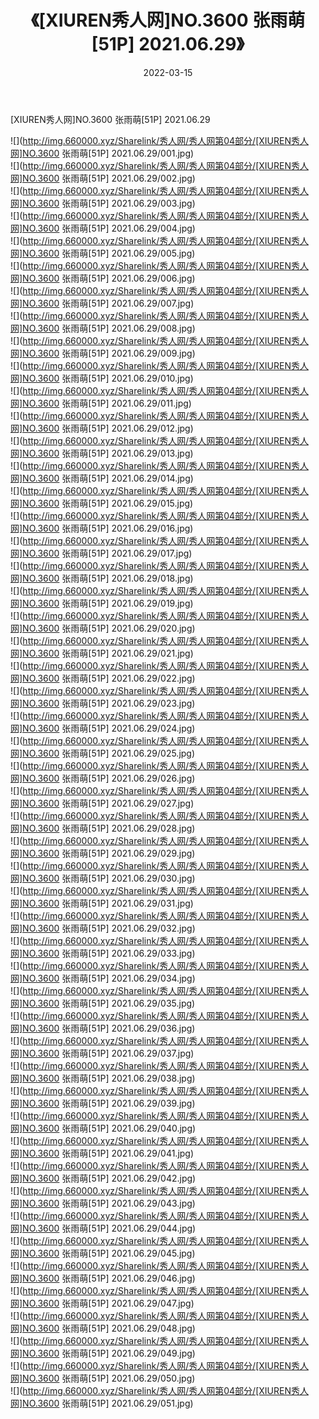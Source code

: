 ﻿---
layout: post
title:  《[XIUREN秀人网]NO.3600 张雨萌[51P] 2021.06.29》
date:   2022-03-15
img: http://img.660000.xyz/Sharelink/秀人网/秀人网第04部分/[XIUREN秀人网]NO.3600 张雨萌[51P] 2021.06.29/000.jpg
categories: [美女, 清纯, 唯美]
---

[XIUREN秀人网]NO.3600 张雨萌[51P] 2021.06.29

 ![](http://img.660000.xyz/Sharelink/秀人网/秀人网第04部分/[XIUREN秀人网]NO.3600 张雨萌[51P] 2021.06.29/001.jpg) <br>![](http://img.660000.xyz/Sharelink/秀人网/秀人网第04部分/[XIUREN秀人网]NO.3600 张雨萌[51P] 2021.06.29/002.jpg) <br>![](http://img.660000.xyz/Sharelink/秀人网/秀人网第04部分/[XIUREN秀人网]NO.3600 张雨萌[51P] 2021.06.29/003.jpg) <br>![](http://img.660000.xyz/Sharelink/秀人网/秀人网第04部分/[XIUREN秀人网]NO.3600 张雨萌[51P] 2021.06.29/004.jpg) <br>![](http://img.660000.xyz/Sharelink/秀人网/秀人网第04部分/[XIUREN秀人网]NO.3600 张雨萌[51P] 2021.06.29/005.jpg) <br>![](http://img.660000.xyz/Sharelink/秀人网/秀人网第04部分/[XIUREN秀人网]NO.3600 张雨萌[51P] 2021.06.29/006.jpg) <br>![](http://img.660000.xyz/Sharelink/秀人网/秀人网第04部分/[XIUREN秀人网]NO.3600 张雨萌[51P] 2021.06.29/007.jpg) <br>![](http://img.660000.xyz/Sharelink/秀人网/秀人网第04部分/[XIUREN秀人网]NO.3600 张雨萌[51P] 2021.06.29/008.jpg) <br>![](http://img.660000.xyz/Sharelink/秀人网/秀人网第04部分/[XIUREN秀人网]NO.3600 张雨萌[51P] 2021.06.29/009.jpg) <br>![](http://img.660000.xyz/Sharelink/秀人网/秀人网第04部分/[XIUREN秀人网]NO.3600 张雨萌[51P] 2021.06.29/010.jpg) <br>![](http://img.660000.xyz/Sharelink/秀人网/秀人网第04部分/[XIUREN秀人网]NO.3600 张雨萌[51P] 2021.06.29/011.jpg) <br>![](http://img.660000.xyz/Sharelink/秀人网/秀人网第04部分/[XIUREN秀人网]NO.3600 张雨萌[51P] 2021.06.29/012.jpg) <br>![](http://img.660000.xyz/Sharelink/秀人网/秀人网第04部分/[XIUREN秀人网]NO.3600 张雨萌[51P] 2021.06.29/013.jpg) <br>![](http://img.660000.xyz/Sharelink/秀人网/秀人网第04部分/[XIUREN秀人网]NO.3600 张雨萌[51P] 2021.06.29/014.jpg) <br>![](http://img.660000.xyz/Sharelink/秀人网/秀人网第04部分/[XIUREN秀人网]NO.3600 张雨萌[51P] 2021.06.29/015.jpg) <br>![](http://img.660000.xyz/Sharelink/秀人网/秀人网第04部分/[XIUREN秀人网]NO.3600 张雨萌[51P] 2021.06.29/016.jpg) <br>![](http://img.660000.xyz/Sharelink/秀人网/秀人网第04部分/[XIUREN秀人网]NO.3600 张雨萌[51P] 2021.06.29/017.jpg) <br>![](http://img.660000.xyz/Sharelink/秀人网/秀人网第04部分/[XIUREN秀人网]NO.3600 张雨萌[51P] 2021.06.29/018.jpg) <br>![](http://img.660000.xyz/Sharelink/秀人网/秀人网第04部分/[XIUREN秀人网]NO.3600 张雨萌[51P] 2021.06.29/019.jpg) <br>![](http://img.660000.xyz/Sharelink/秀人网/秀人网第04部分/[XIUREN秀人网]NO.3600 张雨萌[51P] 2021.06.29/020.jpg) <br>![](http://img.660000.xyz/Sharelink/秀人网/秀人网第04部分/[XIUREN秀人网]NO.3600 张雨萌[51P] 2021.06.29/021.jpg) <br>![](http://img.660000.xyz/Sharelink/秀人网/秀人网第04部分/[XIUREN秀人网]NO.3600 张雨萌[51P] 2021.06.29/022.jpg) <br>![](http://img.660000.xyz/Sharelink/秀人网/秀人网第04部分/[XIUREN秀人网]NO.3600 张雨萌[51P] 2021.06.29/023.jpg) <br>![](http://img.660000.xyz/Sharelink/秀人网/秀人网第04部分/[XIUREN秀人网]NO.3600 张雨萌[51P] 2021.06.29/024.jpg) <br>![](http://img.660000.xyz/Sharelink/秀人网/秀人网第04部分/[XIUREN秀人网]NO.3600 张雨萌[51P] 2021.06.29/025.jpg) <br>![](http://img.660000.xyz/Sharelink/秀人网/秀人网第04部分/[XIUREN秀人网]NO.3600 张雨萌[51P] 2021.06.29/026.jpg) <br>![](http://img.660000.xyz/Sharelink/秀人网/秀人网第04部分/[XIUREN秀人网]NO.3600 张雨萌[51P] 2021.06.29/027.jpg) <br>![](http://img.660000.xyz/Sharelink/秀人网/秀人网第04部分/[XIUREN秀人网]NO.3600 张雨萌[51P] 2021.06.29/028.jpg) <br>![](http://img.660000.xyz/Sharelink/秀人网/秀人网第04部分/[XIUREN秀人网]NO.3600 张雨萌[51P] 2021.06.29/029.jpg) <br>![](http://img.660000.xyz/Sharelink/秀人网/秀人网第04部分/[XIUREN秀人网]NO.3600 张雨萌[51P] 2021.06.29/030.jpg) <br>![](http://img.660000.xyz/Sharelink/秀人网/秀人网第04部分/[XIUREN秀人网]NO.3600 张雨萌[51P] 2021.06.29/031.jpg) <br>![](http://img.660000.xyz/Sharelink/秀人网/秀人网第04部分/[XIUREN秀人网]NO.3600 张雨萌[51P] 2021.06.29/032.jpg) <br>![](http://img.660000.xyz/Sharelink/秀人网/秀人网第04部分/[XIUREN秀人网]NO.3600 张雨萌[51P] 2021.06.29/033.jpg) <br>![](http://img.660000.xyz/Sharelink/秀人网/秀人网第04部分/[XIUREN秀人网]NO.3600 张雨萌[51P] 2021.06.29/034.jpg) <br>![](http://img.660000.xyz/Sharelink/秀人网/秀人网第04部分/[XIUREN秀人网]NO.3600 张雨萌[51P] 2021.06.29/035.jpg) <br>![](http://img.660000.xyz/Sharelink/秀人网/秀人网第04部分/[XIUREN秀人网]NO.3600 张雨萌[51P] 2021.06.29/036.jpg) <br>![](http://img.660000.xyz/Sharelink/秀人网/秀人网第04部分/[XIUREN秀人网]NO.3600 张雨萌[51P] 2021.06.29/037.jpg) <br>![](http://img.660000.xyz/Sharelink/秀人网/秀人网第04部分/[XIUREN秀人网]NO.3600 张雨萌[51P] 2021.06.29/038.jpg) <br>![](http://img.660000.xyz/Sharelink/秀人网/秀人网第04部分/[XIUREN秀人网]NO.3600 张雨萌[51P] 2021.06.29/039.jpg) <br>![](http://img.660000.xyz/Sharelink/秀人网/秀人网第04部分/[XIUREN秀人网]NO.3600 张雨萌[51P] 2021.06.29/040.jpg) <br>![](http://img.660000.xyz/Sharelink/秀人网/秀人网第04部分/[XIUREN秀人网]NO.3600 张雨萌[51P] 2021.06.29/041.jpg) <br>![](http://img.660000.xyz/Sharelink/秀人网/秀人网第04部分/[XIUREN秀人网]NO.3600 张雨萌[51P] 2021.06.29/042.jpg) <br>![](http://img.660000.xyz/Sharelink/秀人网/秀人网第04部分/[XIUREN秀人网]NO.3600 张雨萌[51P] 2021.06.29/043.jpg) <br>![](http://img.660000.xyz/Sharelink/秀人网/秀人网第04部分/[XIUREN秀人网]NO.3600 张雨萌[51P] 2021.06.29/044.jpg) <br>![](http://img.660000.xyz/Sharelink/秀人网/秀人网第04部分/[XIUREN秀人网]NO.3600 张雨萌[51P] 2021.06.29/045.jpg) <br>![](http://img.660000.xyz/Sharelink/秀人网/秀人网第04部分/[XIUREN秀人网]NO.3600 张雨萌[51P] 2021.06.29/046.jpg) <br>![](http://img.660000.xyz/Sharelink/秀人网/秀人网第04部分/[XIUREN秀人网]NO.3600 张雨萌[51P] 2021.06.29/047.jpg) <br>![](http://img.660000.xyz/Sharelink/秀人网/秀人网第04部分/[XIUREN秀人网]NO.3600 张雨萌[51P] 2021.06.29/048.jpg) <br>![](http://img.660000.xyz/Sharelink/秀人网/秀人网第04部分/[XIUREN秀人网]NO.3600 张雨萌[51P] 2021.06.29/049.jpg) <br>![](http://img.660000.xyz/Sharelink/秀人网/秀人网第04部分/[XIUREN秀人网]NO.3600 张雨萌[51P] 2021.06.29/050.jpg) <br>![](http://img.660000.xyz/Sharelink/秀人网/秀人网第04部分/[XIUREN秀人网]NO.3600 张雨萌[51P] 2021.06.29/051.jpg) <br>